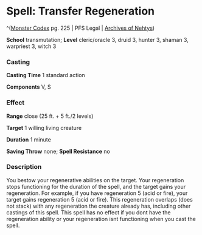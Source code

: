 # Spell: Transfer Regeneration

^([Monster Codex][ss-transfer-regeneration] pg. 225 | PFS Legal | [Archives of Nehtys][sn-transfer-regeneration])

**School** transmutation; **Level** cleric/oracle 3, druid 3, hunter 3, shaman 3, warpriest 3, witch 3

### Casting

**Casting Time** 1 standard action  

**Components** V, S

### Effect

**Range** close (25 ft. + 5 ft./2 levels)  

**Target** 1 willing living creature  

**Duration** 1 minute  

**Saving Throw** none; **Spell Resistance** no

### Description

You bestow your regenerative abilities on the target. Your regeneration stops functioning for the duration of the spell, and the target gains your regeneration. For example, if you have regeneration 5 (acid or fire), your target gains regeneration 5 (acid or fire). This regeneration overlaps (does not stack) with any regeneration the creature already has, including other castings of this spell. This spell has no effect if you dont have the regeneration ability or your regeneration isnt functioning when you cast the spell.

[ss-transfer-regeneration]: http://paizo.com/products/btpy9926
[sn-transfer-regeneration]: http://www.archivesofnethys.com/SpellDisplay.aspx?ItemName=Transfer%20Regeneration